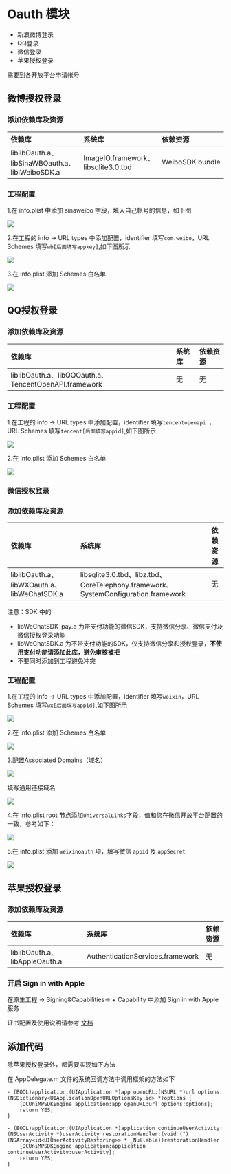 # Oauth 模块
 
<!--- 手机号一键登录-->
- 新浪微博登录
- QQ登录
- 微信登录
- 苹果授权登录

需要到各开放平台申请帐号

<!--## 一键登录（univerify）
>2.9.12+ 版本支持，手机号一键登录

### 添加依赖库及资源

|依赖库|系统库|依赖资源|
|:--|:--|:--|
|UniVerify.framework、libGTCommonSDK-1.2.2.0.a、GeYanSdk.framework|libz.tbd、libc++.tbd、libsqlite3.0.tbd、AdSupport.framework|TYRZResource.bundle|

### 工程配置

1.在 info.plist 中添加 `DCloudConfig` 节点类型为 Dictionary，然后添加`univerify`子节点类型为 Dictionary，然后在添加`appid`节点类型为 String，值填写您在 [DCloud开发者中心](https://dev.dcloud.net.cn/) 申请一键登录对应的 appid，如下图所示

![](https://img.cdn.aliyun.dcloud.net.cn/nativedocs/5SDKiOS/oauth/univerify01.png)

2.使用方法请参考 [一键登录 使用指南](https://uniapp.dcloud.io/univerify)
-->
## 微博授权登录

### 添加依赖库及资源

|依赖库|系统库|依赖资源|
|:--|:--|:--|
|liblibOauth.a、libSinaWBOauth.a、liblWeiboSDK.a|ImageIO.framework、libsqlite3.0.tbd|WeiboSDK.bundle|

### 工程配置

1.在 info.plist 中添加 sinaweibo 字段，填入自己帐号的信息，如下图

![](https://img-cdn-tc.dcloud.net.cn/uploads/article/20150203/02e43567316bd7b11b7228a5c29121cf.png)

2.在工程的 info -> URL types 中添加配置，identifier 填写`com.weibo`，URL Schemes 填写`wb[后面填写appkey]`,如下图所示

![](https://img.cdn.aliyun.dcloud.net.cn/nativedocs/5SDKiOS/share/shareweibo1.png)

3.在 info.plist 添加 Schemes 白名单

![](https://img-cdn-tc.dcloud.net.cn/uploads/article/20151222/9637d63385bc52fee7cdfd45ee3aee55.png)



## QQ授权登录

### 添加依赖库及资源

|依赖库|系统库|依赖资源|
|:--|:--|:--|
|liblibOauth.a、libQQOauth.a、TencentOpenAPI.framework|无|无|

### 工程配置

1.在工程的 info -> URL types 中添加配置，identifier 填写`tencentopenapi `，URL Schemes 填写`tencent[后面填写appid]`,如下图所示

![](https://img.cdn.aliyun.dcloud.net.cn/nativedocs/5SDKiOS/share/shareqq1.png)

2.在 info.plist 添加 Schemes 白名单

![](https://img-cdn-tc.dcloud.net.cn/uploads/article/20150929/9f59a997933e98849dad6289c83cce9d.png)

### 微信授权登录

### 添加依赖库及资源

|依赖库|系统库|依赖资源|
|:--|:--|:--|
|liblibOauth.a、libWXOauth.a、libWeChatSDK.a|libsqlite3.0.tbd、libz.tbd、CoreTelephony.framework、SystemConfiguration.framework|无|

注意：SDK 中的 

- libWeChatSDK_pay.a 为带支付功能的微信SDK，支持微信分享、微信支付及微信授权登录功能
- libWeChatSDK.a 为不带支付功能的SDK，仅支持微信分享和授权登录，**不使用支付功能请添加此库，避免审核被拒**
- 不要同时添加到工程避免冲突

### 工程配置

1.在工程的 info -> URL types 中添加配置，identifier 填写`weixin`，URL Schemes 填写`wx[后面填写appid]`,如下图所示

![](https://img.cdn.aliyun.dcloud.net.cn/nativedocs/5SDKiOS/share/shareWeixin1.png)

2.在 info.plist 添加 Schemes 白名单

![](https://img-cdn-tc.dcloud.net.cn/uploads/article/20191203/7bc7afb901b0c2a7b8f057be5cc81a89.png)

3.配置Associated Domains（域名）

![](https://img-cdn-tc.dcloud.net.cn/uploads/article/20191024/2d348820422e3b02d8a65b8f6c6cd830.png)

填写通用链接域名

![](https://img-cdn-tc.dcloud.net.cn/uploads/article/20191024/0221225d811e93279784d3235a32d055.png)

4.在 info.plist root 节点添加`UniversalLinks`字段，值和您在微信开放平台配置的一致，参考如下：

![](https://img-cdn-tc.dcloud.net.cn/uploads/article/20191016/dfc79b582f04429a83bc2640ec26b2e2.png)

5.在 info.plist 添加 `weixinoauth` 项，填写微信 `appid` 及 `appSecret`

![](https://img-cdn-tc.dcloud.net.cn/uploads/article/20150817/fe4930ae149b7393e9ce828662550d9b.png)

## 苹果授权登录

### 添加依赖库及资源

|依赖库|系统库|依赖资源|
|:--|:--|:--|
|liblibOauth.a、libAppleOauth.a|AuthenticationServices.framework|无|

### 开启 Sign in with Apple
在原生工程 -> Signing&Capabilities-> + Capability 中添加 Sign in with Apple 服务

证书配置及使用说明请参考 [文档](https://ask.dcloud.net.cn/article/36651)

## 添加代码

除苹果授权登录外，都需要实现如下方法

在 AppDelegate.m 文件的系统回调方法中调用框架的方法如下


```
- (BOOL)application:(UIApplication *)app openURL:(NSURL *)url options:(NSDictionary<UIApplicationOpenURLOptionsKey,id> *)options {
    [DCUniMPSDKEngine application:app openURL:url options:options];
    return YES;
}

- (BOOL)application:(UIApplication *)application continueUserActivity:(NSUserActivity *)userActivity restorationHandler:(void (^)(NSArray<id<UIUserActivityRestoring>> * _Nullable))restorationHandler 
    [DCUniMPSDKEngine application:application continueUserActivity:userActivity];
    return YES;
}
```
